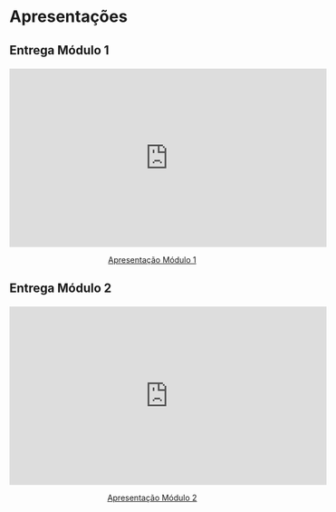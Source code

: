 # Apresentações

## Entrega Módulo 1

<div style="text-align: center; margin: 20px 0;">
  <iframe width="560" height="315" src="https://www.youtube.com/embed/a7Gq16dQrgY" title="Apresentação Módulo 1" frameborder="0" allow="accelerometer; autoplay; clipboard-write; encrypted-media; gyroscope; picture-in-picture" allowfullscreen></iframe>
  <p>
    <a href="https://www.youtube.com/watch?v=a7Gq16dQrgY" style="margin-top: 10px;">Apresentação Módulo 1</a>
  </p>
</div>

## Entrega Módulo 2

<div style="text-align: center; margin: 20px 0;">
  <iframe width="560" height="315" src="https://www.youtube.com/embed/I-YHoyzLO1U?si=bPYO7DpBUhqDP1BM" title="YouTube video player" frameborder="0" allow="accelerometer; autoplay; clipboard-write; encrypted-media; gyroscope; picture-in-picture; web-share" referrerpolicy="strict-origin-when-cross-origin" allowfullscreen></iframe>
  <p>
    <a href="https://www.youtube.com/watch?v=I-YHoyzLO1U" style="margin-top: 10px;">Apresentação Módulo 2</a>
  </p>
</div>

<!-- ## Entrega Módulo 3

<div style="text-align: center; margin: 20px 0;">
  <iframe width="560" height="315" src="https://www.youtube.com/embed/a7Gq16dQrgY" title="Apresentação Módulo 3" frameborder="0" allow="accelerometer; autoplay; clipboard-write; encrypted-media; gyroscope; picture-in-picture" allowfullscreen></iframe>
  <p>
    <a href="https://www.youtube.com/watch?v=a7Gq16dQrgY" style="margin-top: 10px;">Apresentação Módulo 3</a>
  </p>
</div> -->
